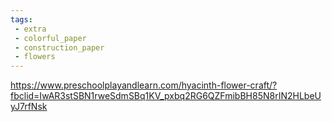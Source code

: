 ```yaml
---
tags:
 - extra
 - colorful_paper
 - construction_paper
 - flowers
---
```

https://www.preschoolplayandlearn.com/hyacinth-flower-craft/?fbclid=IwAR3stSBN1rweSdmSBq1KV_pxbq2RG6QZFmibBH85N8rIN2HLbeUyJ7rfNsk